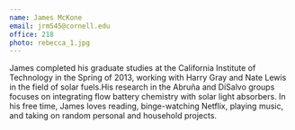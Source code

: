 ```yaml
---
name: James McKone
email: jrm545@cornell.edu
office: 218
photo: rebecca_1.jpg
---
```

James completed his graduate studies at the California Institute of Technology in the Spring of 2013, working with Harry Gray and Nate Lewis in the field of solar fuels.His research in the Abruña and DiSalvo groups focuses on integrating flow battery chemistry with solar light absorbers. In his free time, James loves reading, binge-watching Netflix, playing music, and taking on random personal and household projects.